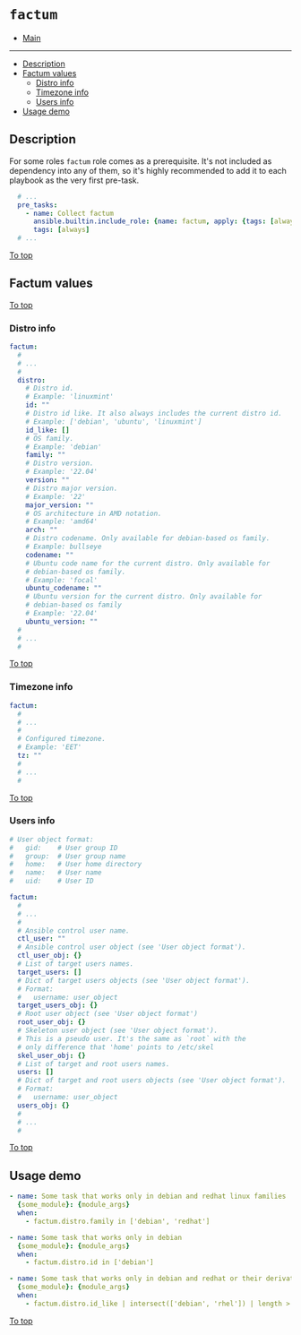 # <a id="top"></a>`factum`

* [Main](../../readme.md)
---
* [Description](#description)
* [Factum values](#factum-values)
  * [Distro info](#factum-values-distro)
  * [Timezone info](#factum-values-timezone)
  * [Users info](#factum-values-users)
* [Usage demo](#usage-demo)

## Description

For some roles `factum` role comes as a prerequisite. It's not included as dependency into any of them, so it's highly recommended to add it to each playbook as the very first pre-task.

```yaml
  # ...
  pre_tasks:
    - name: Collect factum
      ansible.builtin.include_role: {name: factum, apply: {tags: [always]}}
      tags: [always]
  # ...
```

[To top]

## Factum values

[To top]

### <a id="factum-values-distro"></a>Distro info

```yaml
factum:
  #
  # ...
  #
  distro:
    # Distro id.
    # Example: 'linuxmint'
    id: ""
    # Distro id like. It also always includes the current distro id.
    # Example: ['debian', 'ubuntu', 'linuxmint']
    id_like: []
    # OS family.
    # Example: 'debian'
    family: ""
    # Distro version.
    # Example: '22.04'
    version: ""
    # Distro major version.
    # Example: '22'
    major_version: ""
    # OS architecture in AMD notation.
    # Example: 'amd64'
    arch: ""
    # Distro codename. Only available for debian-based os family.
    # Example: bullseye
    codename: ""
    # Ubuntu code name for the current distro. Only available for
    # debian-based os family.
    # Example: 'focal'
    ubuntu_codename: ""
    # Ubuntu version for the current distro. Only available for
    # debian-based os family
    # Example: '22.04'
    ubuntu_version: ""
  #
  # ...
  #
```

[To top]

### <a id="factum-values-timezone"></a>Timezone info

```yaml
factum:
  #
  # ...
  #
  # Configured timezone.
  # Example: 'EET'
  tz: ""
  #
  # ...
  #
```

[To top]

### <a id="factum-values-users"></a>Users info

```yaml
# User object format:
#   gid:    # User group ID
#   group:  # User group name
#   home:   # User home directory
#   name:   # User name
#   uid:    # User ID

factum:
  #
  # ...
  #
  # Ansible control user name.
  ctl_user: ""
  # Ansible control user object (see 'User object format').
  ctl_user_obj: {}
  # List of target users names.
  target_users: []
  # Dict of target users objects (see 'User object format').
  # Format:
  #   username: user_object
  target_users_obj: {}
  # Root user object (see 'User object format')
  root_user_obj: {}
  # Skeleton user object (see 'User object format').
  # This is a pseudo user. It's the same as `root` with the
  # only difference that 'home' points to /etc/skel
  skel_user_obj: {}
  # List of target and root users names.
  users: []
  # Dict of target and root users objects (see 'User object format').
  # Format:
  #   username: user_object
  users_obj: {}
  #
  # ...
  #
```

[To top]

## Usage demo

```yaml
- name: Some task that works only in debian and redhat linux families
  {some_module}: {module_args}
  when:
    - factum.distro.family in ['debian', 'redhat']

- name: Some task that works only in debian
  {some_module}: {module_args}
  when:
    - factum.distro.id in ['debian']

- name: Some task that works only in debian and redhat or their derivatives
  {some_module}: {module_args}
  when:
    - factum.distro.id_like | intersect(['debian', 'rhel']) | length > 0
```

[To top]

[To top]: #top
